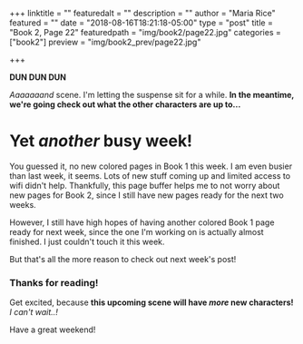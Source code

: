 +++
linktitle = ""
featuredalt = ""
description = ""
author = "Maria Rice"
featured = ""
date = "2018-08-16T18:21:18-05:00"
type = "post"
title = "Book 2, Page 22"
featuredpath = "img/book2/page22.jpg"
categories = ["book2"]
preview = "img/book2_prev/page22.jpg"

+++

**DUN DUN DUN**

_Aaaaaaand_ scene. I'm letting the suspense sit for a while.
**In the meantime, we're going check out what the other 
characters are up to...**

# Yet _another_ busy week!

You guessed it, no new colored pages in Book 1 this week. I 
am even busier than last week, it seems. Lots of new stuff 
coming up and limited access to wifi didn't help. Thankfully,
this page buffer helps me to not worry about new pages for 
Book 2, since I still have new pages ready for the next 
two weeks.

However, I still have high hopes of having another colored 
Book 1 page ready for  next week, since the one I'm working 
on is actually almost finished. I just couldn't touch it 
this week.

But that's all the more reason to check out next week's post!

### Thanks for reading!
 
 Get excited, because **this upcoming scene will have _more_ 
 new characters!** _I can't wait..!_

Have a great weekend!
